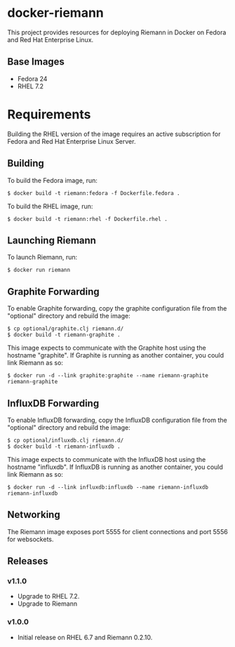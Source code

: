 # docker-riemann

This project provides resources for deploying Riemann in Docker on Fedora and
Red Hat Enterprise Linux.

## Base Images

- Fedora 24
- RHEL 7.2

# Requirements

Building the RHEL version of the image requires an active subscription for
Fedora and Red Hat Enterprise Linux Server.

## Building

To build the Fedora image, run:

```.shell
$ docker build -t riemann:fedora -f Dockerfile.fedora .
```

To build the RHEL image, run:

```.shell
$ docker build -t riemann:rhel -f Dockerfile.rhel .
```

## Launching Riemann

To launch Riemann, run:

```.shell
$ docker run riemann
```

## Graphite Forwarding

To enable Graphite forwarding, copy the graphite configuration file from the
"optional" directory and rebuild the image:

```.shell
$ cp optional/graphite.clj riemann.d/
$ docker build -t riemann-graphite .
```

This image expects to communicate with the Graphite host using the hostname
"graphite". If Graphite is running as another container, you could link Riemann
as so:

```.shell
$ docker run -d --link graphite:graphite --name riemann-graphite riemann-graphite
```

## InfluxDB Forwarding

To enable InfluxDB forwarding, copy the InfluxDB configuration file from the
"optional" directory and rebuild the image:

```.shell
$ cp optional/influxdb.clj riemann.d/
$ docker build -t riemann-influxdb .
```

This image expects to communicate with the InfluxDB host using the hostname
"influxdb". If InfluxDB is running as another container, you could link Riemann
as so:

```.shell
$ docker run -d --link influxdb:influxdb --name riemann-influxdb riemann-influxdb
```

## Networking

The Riemann image exposes port 5555 for client connections and port 5556 for
websockets.

## Releases

### v1.1.0

- Upgrade to RHEL 7.2.
- Upgrade to Riemann

### v1.0.0

- Initial release on RHEL 6.7 and Riemann 0.2.10.
